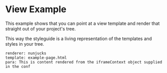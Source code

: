 # View Example

This example shows that you can point at a view template and
render that straight out of your project's tree.

This way the styleguide is a living representation of the templates
and styles in your tree.

``` iframe
renderer: nunjucks
template: example-page.html
para: This is content rendered from the iframeContext object supplied in the conf
```
